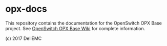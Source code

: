 # opx-docs
This repository contains the documentation for the OpenSwitch OPX Base project. See [OpenSwitch OPX Base Wiki](https://github.com/open-switch/opx-docs/wiki) for complete information.

(c) 2017 DellEMC
